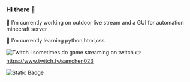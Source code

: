 ### Hi there 👋

🔭 I’m currently working on outdoor live stream and a GUI for automation minecraft server 

🌱 I’m currently learning python,html,css

![Twitch](https://cdn.emojidex.com/emoji/px16/Twitch.png "Twitch")  I sometimes do game streaming on twitch 👉 https://www.twitch.tv/samchen023

![Static Badge](https://img.shields.io/badge/%E7%B7%A8%E5%AF%AB%E7%A8%8B%E5%BC%8F-VS%20code-blue)


<!--
**samchen023/samchen023** is a ✨ _special_ ✨ repository because its `README.md` (this file) appears on your GitHub profile.

Here are some ideas to get you started:


- 👯 I’m looking to collaborate on ...
- 🤔 I’m looking for help with ...
- 💬 Ask me about ...
- 📫 How to reach me: ...
- 😄 Pronouns: ...
- ⚡ Fun fact: ...
-->
